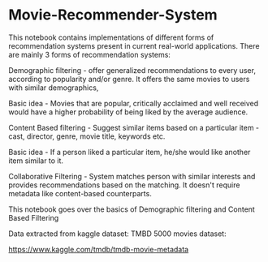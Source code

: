 # Movie-Recommender-System
This notebook contains implementations of different forms of recommendation systems present in current real-world applications. There are mainly 3 forms of recommendation systems:

Demographic filtering - offer generalized recommendations to every user, according to popularity and/or genre. It offers the same movies to users with similar demographics,

Basic idea - Movies that are popular, critically acclaimed and well received would have a higher probability of being liked by the average audience.

Content Based filtering - Suggest similar items based on a particular item - cast, director, genre, movie title, keywords etc.

Basic idea - If a person liked a particular item, he/she would like another item similar to it.

Collaborative Filtering - System matches person with similar interests and provides recommendations based on the matching. It doesn't require metadata like content-based counterparts.

This notebook goes over the basics of Demographic filtering and Content Based Filtering

Data extracted from kaggle dataset: TMBD 5000 movies dataset:

https://www.kaggle.com/tmdb/tmdb-movie-metadata
